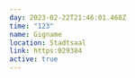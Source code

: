```yaml
---
day: 2023-02-22T21:46:01.468Z
time: "123"
name: Gigname
location: Stadtsaal
link: https:029384
active: true
---
```

